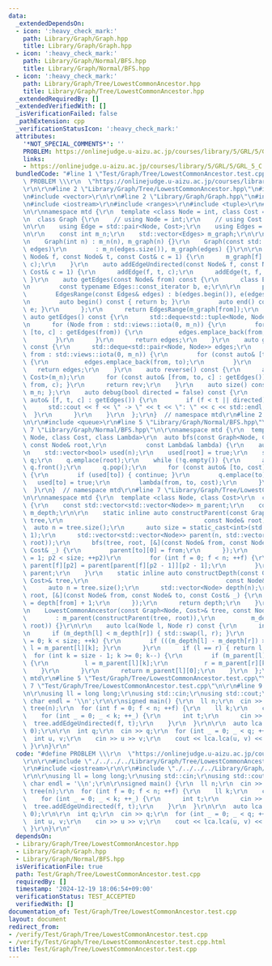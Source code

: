 ```yaml
---
data:
  _extendedDependsOn:
  - icon: ':heavy_check_mark:'
    path: Library/Graph/Graph.hpp
    title: Library/Graph/Graph.hpp
  - icon: ':heavy_check_mark:'
    path: Library/Graph/Normal/BFS.hpp
    title: Library/Graph/Normal/BFS.hpp
  - icon: ':heavy_check_mark:'
    path: Library/Graph/Tree/LowestCommonAncestor.hpp
    title: Library/Graph/Tree/LowestCommonAncestor.hpp
  _extendedRequiredBy: []
  _extendedVerifiedWith: []
  _isVerificationFailed: false
  _pathExtension: cpp
  _verificationStatusIcon: ':heavy_check_mark:'
  attributes:
    '*NOT_SPECIAL_COMMENTS*': ''
    PROBLEM: https://onlinejudge.u-aizu.ac.jp/courses/library/5/GRL/5/GRL_5_C
    links:
    - https://onlinejudge.u-aizu.ac.jp/courses/library/5/GRL/5/GRL_5_C
  bundledCode: "#line 1 \"Test/Graph/Tree/LowestCommonAncestor.test.cpp\"\n#define\
    \ PROBLEM \\\r\n  \"https://onlinejudge.u-aizu.ac.jp/courses/library/5/GRL/5/GRL_5_C\"\
    \r\n\r\n#line 2 \"Library/Graph/Tree/LowestCommonAncestor.hpp\"\n#include <cmath>\r\
    \n#include <vector>\r\n\r\n#line 2 \"Library/Graph/Graph.hpp\"\n#include <deque>\r\
    \n#include <iostream>\r\n#include <ranges>\r\n#include <tuple>\r\n#line 7 \"Library/Graph/Graph.hpp\"\
    \n\r\nnamespace mtd {\r\n  template <class Node = int, class Cost = long long>\r\
    \n  class Graph {\r\n    // using Node = int;\r\n    // using Cost = long long;\r\
    \n\r\n    using Edge = std::pair<Node, Cost>;\r\n    using Edges = std::vector<Edge>;\r\
    \n\r\n    const int m_n;\r\n    std::vector<Edges> m_graph;\r\n\r\n  public:\r\
    \n    Graph(int n) : m_n(n), m_graph(n) {}\r\n    Graph(const std::vector<Edges>&\
    \ edges)\r\n        : m_n(edges.size()), m_graph(edges) {}\r\n\r\n    auto addEdge(const\
    \ Node& f, const Node& t, const Cost& c = 1) {\r\n      m_graph[f].emplace_back(t,\
    \ c);\r\n    }\r\n    auto addEdgeUndirected(const Node& f, const Node& t, const\
    \ Cost& c = 1) {\r\n      addEdge(f, t, c);\r\n      addEdge(t, f, c);\r\n   \
    \ }\r\n    auto getEdges(const Node& from) const {\r\n      class EdgesRange {\r\
    \n        const typename Edges::const_iterator b, e;\r\n\r\n      public:\r\n\
    \        EdgesRange(const Edges& edges) : b(edges.begin()), e(edges.end()) {}\r\
    \n        auto begin() const { return b; }\r\n        auto end() const { return\
    \ e; }\r\n      };\r\n      return EdgesRange(m_graph[from]);\r\n    }\r\n   \
    \ auto getEdges() const {\r\n      std::deque<std::tuple<Node, Node, Cost>> edges;\r\
    \n      for (Node from : std::views::iota(0, m_n)) {\r\n        for (const auto&\
    \ [to, c] : getEdges(from)) {\r\n          edges.emplace_back(from, to, c);\r\n\
    \        }\r\n      }\r\n      return edges;\r\n    }\r\n    auto getEdgesExcludeCost()\
    \ const {\r\n      std::deque<std::pair<Node, Node>> edges;\r\n      for (Node\
    \ from : std::views::iota(0, m_n)) {\r\n        for (const auto& [to, _] : getEdges(from))\
    \ {\r\n          edges.emplace_back(from, to);\r\n        }\r\n      }\r\n   \
    \   return edges;\r\n    }\r\n    auto reverse() const {\r\n      auto rev = Graph<Node,\
    \ Cost>(m_n);\r\n      for (const auto& [from, to, c] : getEdges()) { rev.addEdge(to,\
    \ from, c); }\r\n      return rev;\r\n    }\r\n    auto size() const { return\
    \ m_n; };\r\n    auto debug(bool directed = false) const {\r\n      for (const\
    \ auto& [f, t, c] : getEdges()) {\r\n        if (f < t || directed) {\r\n    \
    \      std::cout << f << \" -> \" << t << \": \" << c << std::endl;\r\n      \
    \  }\r\n      }\r\n    }\r\n  };\r\n}  // namespace mtd\r\n#line 2 \"Library/Graph/Normal/BFS.hpp\"\
    \n\r\n#include <queue>\r\n#line 5 \"Library/Graph/Normal/BFS.hpp\"\n\r\n#line\
    \ 7 \"Library/Graph/Normal/BFS.hpp\"\n\r\nnamespace mtd {\r\n  template <class\
    \ Node, class Cost, class Lambda>\r\n  auto bfs(const Graph<Node, Cost>& graph,\
    \ const Node& root,\r\n           const Lambda& lambda) {\r\n    auto n = graph.size();\r\
    \n    std::vector<bool> used(n);\r\n    used[root] = true;\r\n    std::queue<Node>\
    \ q;\r\n    q.emplace(root);\r\n    while (!q.empty()) {\r\n      auto from =\
    \ q.front();\r\n      q.pop();\r\n      for (const auto& [to, cost] : graph.getEdges(from))\
    \ {\r\n        if (used[to]) { continue; }\r\n        q.emplace(to);\r\n     \
    \   used[to] = true;\r\n        lambda(from, to, cost);\r\n      }\r\n    }\r\n\
    \  }\r\n}  // namespace mtd\r\n#line 7 \"Library/Graph/Tree/LowestCommonAncestor.hpp\"\
    \n\r\nnamespace mtd {\r\n  template <class Node, class Cost>\r\n  class LowestCommonAncestor\
    \ {\r\n    const std::vector<std::vector<Node>> m_parent;\r\n    const std::vector<Node>\
    \ m_depth;\r\n\r\n    static inline auto constructParent(const Graph<Node, Cost>&\
    \ tree,\r\n                                       const Node& root) {\r\n    \
    \  auto n = tree.size();\r\n      auto size = static_cast<int>(std::log2(n) +\
    \ 1);\r\n      std::vector<std::vector<Node>> parent(n, std::vector<Node>(size,\
    \ root));\r\n      bfs(tree, root, [&](const Node& from, const Node& to, const\
    \ Cost& _) {\r\n        parent[to][0] = from;\r\n      });\r\n      for (int p2\
    \ = 1; p2 < size; ++p2)\r\n        for (int f = 0; f < n; ++f) {\r\n         \
    \ parent[f][p2] = parent[parent[f][p2 - 1]][p2 - 1];\r\n        }\r\n      return\
    \ parent;\r\n    }\r\n    static inline auto constructDepth(const Graph<Node,\
    \ Cost>& tree,\r\n                                      const Node& root) {\r\n\
    \      auto n = tree.size();\r\n      std::vector<Node> depth(n);\r\n      bfs(tree,\
    \ root, [&](const Node& from, const Node& to, const Cost& _) {\r\n        depth[to]\
    \ = depth[from] + 1;\r\n      });\r\n      return depth;\r\n    }\r\n\r\n  public:\r\
    \n    LowestCommonAncestor(const Graph<Node, Cost>& tree, const Node& root)\r\n\
    \        : m_parent(constructParent(tree, root)),\r\n          m_depth(constructDepth(tree,\
    \ root)) {}\r\n\r\n    auto lca(Node l, Node r) const {\r\n      int size = m_parent[0].size();\r\
    \n      if (m_depth[l] < m_depth[r]) { std::swap(l, r); }\r\n      for (int k\
    \ = 0; k < size; ++k) {\r\n        if (((m_depth[l] - m_depth[r]) >> k) & 1) {\
    \ l = m_parent[l][k]; }\r\n      }\r\n      if (l == r) { return l; }\r\n    \
    \  for (int k = size - 1; k >= 0; k--) {\r\n        if (m_parent[l][k] != m_parent[r][k])\
    \ {\r\n          l = m_parent[l][k];\r\n          r = m_parent[r][k];\r\n    \
    \    }\r\n      }\r\n      return m_parent[l][0];\r\n    }\r\n  };\r\n}  // namespace\
    \ mtd\r\n#line 5 \"Test/Graph/Tree/LowestCommonAncestor.test.cpp\"\n\r\n#line\
    \ 7 \"Test/Graph/Tree/LowestCommonAncestor.test.cpp\"\n\r\n#line 9 \"Test/Graph/Tree/LowestCommonAncestor.test.cpp\"\
    \n\r\nusing ll = long long;\r\nusing std::cin;\r\nusing std::cout;\r\nconstexpr\
    \ char endl = '\\n';\r\n\r\nsigned main() {\r\n  ll n;\r\n  cin >> n;\r\n  mtd::Graph\
    \ tree(n);\r\n  for (int f = 0; f < n; ++f) {\r\n    ll k;\r\n    cin >> k;\r\n\
    \    for (int _ = 0; _ < k; ++_) {\r\n      int t;\r\n      cin >> t;\r\n    \
    \  tree.addEdgeUndirected(f, t);\r\n    }\r\n  }\r\n\r\n  auto lca = mtd::LowestCommonAncestor(tree,\
    \ 0);\r\n\r\n  int q;\r\n  cin >> q;\r\n  for (int _ = 0; _ < q; ++_) {\r\n  \
    \  int u, v;\r\n    cin >> u >> v;\r\n    cout << lca.lca(u, v) << endl;\r\n \
    \ }\r\n}\r\n"
  code: "#define PROBLEM \\\r\n  \"https://onlinejudge.u-aizu.ac.jp/courses/library/5/GRL/5/GRL_5_C\"\
    \r\n\r\n#include \"./../../../Library/Graph/Tree/LowestCommonAncestor.hpp\"\r\n\
    \r\n#include <iostream>\r\n\r\n#include \"./../../../Library/Graph/Graph.hpp\"\
    \r\n\r\nusing ll = long long;\r\nusing std::cin;\r\nusing std::cout;\r\nconstexpr\
    \ char endl = '\\n';\r\n\r\nsigned main() {\r\n  ll n;\r\n  cin >> n;\r\n  mtd::Graph\
    \ tree(n);\r\n  for (int f = 0; f < n; ++f) {\r\n    ll k;\r\n    cin >> k;\r\n\
    \    for (int _ = 0; _ < k; ++_) {\r\n      int t;\r\n      cin >> t;\r\n    \
    \  tree.addEdgeUndirected(f, t);\r\n    }\r\n  }\r\n\r\n  auto lca = mtd::LowestCommonAncestor(tree,\
    \ 0);\r\n\r\n  int q;\r\n  cin >> q;\r\n  for (int _ = 0; _ < q; ++_) {\r\n  \
    \  int u, v;\r\n    cin >> u >> v;\r\n    cout << lca.lca(u, v) << endl;\r\n \
    \ }\r\n}\r\n"
  dependsOn:
  - Library/Graph/Tree/LowestCommonAncestor.hpp
  - Library/Graph/Graph.hpp
  - Library/Graph/Normal/BFS.hpp
  isVerificationFile: true
  path: Test/Graph/Tree/LowestCommonAncestor.test.cpp
  requiredBy: []
  timestamp: '2024-12-19 18:06:54+09:00'
  verificationStatus: TEST_ACCEPTED
  verifiedWith: []
documentation_of: Test/Graph/Tree/LowestCommonAncestor.test.cpp
layout: document
redirect_from:
- /verify/Test/Graph/Tree/LowestCommonAncestor.test.cpp
- /verify/Test/Graph/Tree/LowestCommonAncestor.test.cpp.html
title: Test/Graph/Tree/LowestCommonAncestor.test.cpp
---
```

